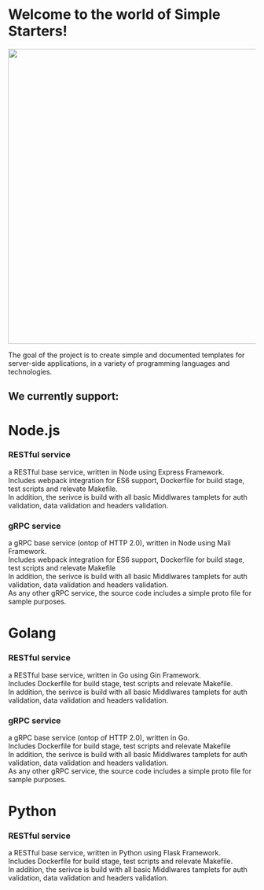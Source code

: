 # Welcome to the world of Simple Starters!
<img src="https://imgur.com/Io9QY36.png" width="600">

The goal of the project is to create simple and documented templates for server-side applications,
in a variety of programming languages and technologies.


## We currently support:
# **Node.js**<br />
### **RESTful service** <br>
a RESTful base service, written in Node using Express Framework. <br /> Includes webpack integration for ES6 support, Dockerfile for build stage, test scripts and relevate Makefile. <br /> In addition, the serivce is build with all basic Middlwares tamplets for auth validation, data validation and headers validation.

### **gRPC service**<br />
a gRPC base service (ontop of HTTP 2.0), written in Node using Mali Framework.  <br /> Includes webpack integration for ES6 support, Dockerfile for build stage, test scripts and relevate Makefile <br /> In addition, the serivce is build with all basic Middlwares tamplets for auth validation, data validation and headers validation. <br />
As any other gRPC service, the source code includes a simple proto file for sample purposes.

# **Golang**<br />
### **RESTful service** <br>
a RESTful base service, written in Go using Gin Framework. <br /> Includes Dockerfile for build stage, test scripts and relevate Makefile. <br /> In addition, the serivce is build with all basic Middlwares tamplets for auth validation, data validation and headers validation.

### **gRPC service**<br />
a gRPC base service (ontop of HTTP 2.0), written in Go.<br /> Includes Dockerfile for build stage, test scripts and relevate Makefile <br /> In addition, the serivce is build with all basic Middlwares tamplets for auth validation, data validation and headers validation. <br />
As any other gRPC service, the source code includes a simple proto file for sample purposes.

# **Python**<br />
### **RESTful service** <br>
a RESTful base service, written in Python using Flask Framework. <br /> Includes Dockerfile for build stage, test scripts and relevate Makefile. <br /> In addition, the serivce is build with all basic Middlwares tamplets for auth validation, data validation and headers validation.
